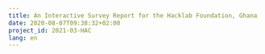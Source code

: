 ```yaml
---
title: An Interactive Survey Report for the Hacklab Foundation, Ghana
date: 2020-08-07T09:38:32+02:00
project_id: 2021-03-HAC
lang: en
---
```

